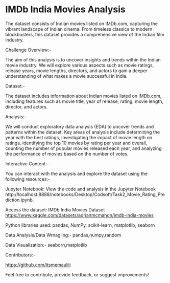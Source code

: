 # IMDb India Movies Analysis

The dataset consists of Indian movies listed on IMDb.com, capturing the vibrant landscape of Indian cinema. From timeless classics to modern blockbusters, this dataset provides a comprehensive view of the Indian film industry.

Challenge Overview:-

The aim of this analysis is to uncover insights and trends within the Indian movie industry. We will explore various aspects such as movie ratings, release years, movie lengths, directors, and actors to gain a deeper understanding of what makes a movie successful in India.

Dataset:-

The dataset includes information about Indian movies listed on IMDb.com, including features such as movie title, year of release, rating, movie length, director, and actors.

Analysis:-

We will conduct exploratory data analysis (EDA) to uncover trends and patterns within the dataset. Key areas of analysis include determining the year with the best ratings, investigating the impact of movie length on ratings, identifying the top 10 movies by rating per year and overall, counting the number of popular movies released each year, and analyzing the performance of movies based on the number of votes.

Interactive Content:-

You can interact with the analysis and explore the dataset using the following resources:-

Jupyter Notebook: View the code and analysis in the Jupyter Notebook http://localhost:8888/notebooks/Desktop/Codsoft/Task2_Movie_Rating_Prediction.ipynb.

Access the dataset: IMDb India Movies Dataset https://www.kaggle.com/datasets/adrianmcmahon/imdb-india-movies

Python libraries used: pandas, NumPy, scikit-learn, matplotlib, seaborn

Data Analysis/Data Wrnagling:- pandas,numpy,random

Data Visualization:- seaborn,matplotlib

Contributors:-

https://github.com/itsmemauliii

Feel free to contribute, provide feedback, or suggest improvements!
